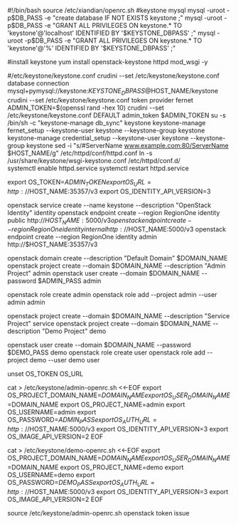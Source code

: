#!/bin/bash
source /etc/xiandian/openrc.sh
#keystone mysql
mysql -uroot -p$DB_PASS -e "create database IF NOT EXISTS keystone ;"
mysql -uroot -p$DB_PASS -e "GRANT ALL PRIVILEGES ON keystone.* TO 'keystone'@'localhost' IDENTIFIED BY '$KEYSTONE_DBPASS' ;"
mysql -uroot -p$DB_PASS -e "GRANT ALL PRIVILEGES ON keystone.* TO 'keystone'@'%' IDENTIFIED BY '$KEYSTONE_DBPASS' ;"

#install keystone
yum install openstack-keystone httpd mod_wsgi -y

#/etc/keystone/keystone.conf
crudini --set /etc/keystone/keystone.conf database connection  mysql+pymysql://keystone:$KEYSTONE_DBPASS@$HOST_NAME/keystone
crudini --set /etc/keystone/keystone.conf token provider  fernet
ADMIN_TOKEN=$(openssl rand -hex 10)
crudini --set /etc/keystone/keystone.conf DEFAULT admin_token $ADMIN_TOKEN
su -s /bin/sh -c "keystone-manage db_sync" keystone
keystone-manage fernet_setup --keystone-user keystone --keystone-group keystone
keystone-manage credential_setup --keystone-user keystone --keystone-group keystone
sed -i "s/#ServerName www.example.com:80/ServerName $HOST_NAME/g" /etc/httpd/conf/httpd.conf 
ln -s /usr/share/keystone/wsgi-keystone.conf /etc/httpd/conf.d/  
systemctl enable httpd.service
systemctl restart httpd.service

export OS_TOKEN=$ADMIN_TOKEN
export OS_URL=http://$HOST_NAME:35357/v3
export OS_IDENTITY_API_VERSION=3

openstack service create --name keystone --description "OpenStack Identity" identity
openstack endpoint create --region RegionOne identity public http://$HOST_NAME:5000/v3 
openstack endpoint create --region RegionOne identity internal http://$HOST_NAME:5000/v3
openstack endpoint create --region RegionOne identity admin http://$HOST_NAME:35357/v3

openstack domain create --description "Default Domain" $DOMAIN_NAME
openstack project create --domain $DOMAIN_NAME --description "Admin Project" admin
openstack user create --domain $DOMAIN_NAME --password $ADMIN_PASS admin

openstack role create admin
openstack role add --project admin --user admin admin

openstack project create --domain $DOMAIN_NAME --description "Service Project" service
openstack project create --domain $DOMAIN_NAME --description "Demo Project" demo

openstack user create --domain $DOMAIN_NAME --password $DEMO_PASS demo
openstack role create user
openstack role add --project demo --user demo user

unset OS_TOKEN OS_URL

cat > /etc/keystone/admin-openrc.sh <<-EOF
export OS_PROJECT_DOMAIN_NAME=$DOMAIN_NAME
export OS_USER_DOMAIN_NAME=$DOMAIN_NAME
export OS_PROJECT_NAME=admin
export OS_USERNAME=admin
export OS_PASSWORD=$ADMIN_PASS
export OS_AUTH_URL=http://$HOST_NAME:5000/v3
export OS_IDENTITY_API_VERSION=3
export OS_IMAGE_API_VERSION=2
EOF

cat > /etc/keystone/demo-openrc.sh <<-EOF
export OS_PROJECT_DOMAIN_NAME=$DOMAIN_NAME
export OS_USER_DOMAIN_NAME=$DOMAIN_NAME
export OS_PROJECT_NAME=demo
export OS_USERNAME=demo
export OS_PASSWORD=$DEMO_PASS
export OS_AUTH_URL=http://$HOST_NAME:5000/v3
export OS_IDENTITY_API_VERSION=3
export OS_IMAGE_API_VERSION=2
EOF

source /etc/keystone/admin-openrc.sh 
openstack token issue

